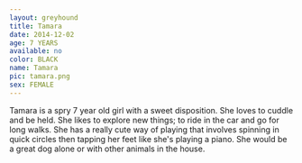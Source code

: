 ```yaml
---
layout: greyhound
title: Tamara
date: 2014-12-02
age: 7 YEARS
available: no
color: BLACK
name: Tamara
pic: tamara.png
sex: FEMALE
---
```


Tamara is a spry 7 year old girl with a sweet disposition. She loves to cuddle and be held. She
likes to explore new things; to ride in the car and go for long walks. She has a really cute
way of playing that involves spinning in quick circles then tapping her feet like she's playing
a piano. She would be a great dog alone or with other animals in the house.
